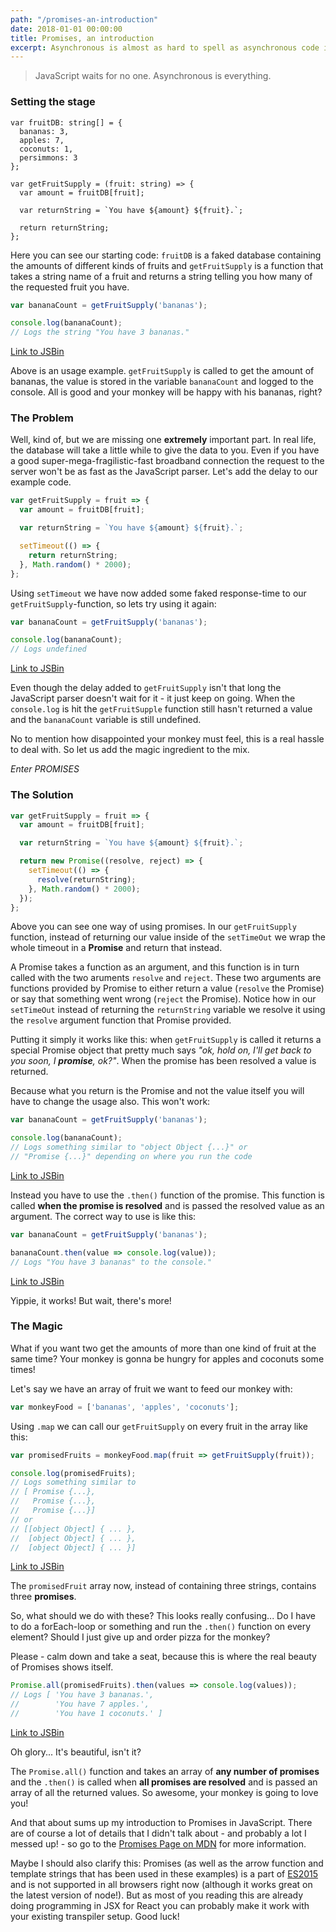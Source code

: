 ```yaml
---
path: "/promises-an-introduction"
date: 2018-01-01 00:00:00
title: Promises, an introduction
excerpt: Asynchronous is almost as hard to spell as asynchronous code is hard to handle. Enter... Promises!
---
```


> JavaScript waits for no one. Asynchronous is everything.

### Setting the stage

```tsx
var fruitDB: string[] = {
  bananas: 3,
  apples: 7,
  coconuts: 1,
  persimmons: 3
};

var getFruitSupply = (fruit: string) => {
  var amount = fruitDB[fruit];

  var returnString = `You have ${amount} ${fruit}.`;

  return returnString;
};
```

Here you can see our starting code: `fruitDB` is a faked database containing the amounts of different kinds of fruits and `getFruitSupply` is a function that takes a string name of a fruit and returns a string telling you how many of the requested fruit you have.

```typescript
var bananaCount = getFruitSupply('bananas');

console.log(bananaCount);
// Logs the string "You have 3 bananas."
```

[Link to JSBin](https://jsbin.com/jimayo/2/edit?js,console)

Above is an usage example. `getFruitSupply` is called to get the amount of bananas, the value is stored in the variable `bananaCount` and logged to the console. All is good and your monkey will be happy with his bananas, right?

### The Problem

Well, kind of, but we are missing one **extremely** important part. In real life, the database will take a little while to give the data to you. Even if you have a good super-mega-fragilistic-fast broadband connection the request to the server won't be as fast as the JavaScript parser. Let's add the delay to our example code.

```javascript
var getFruitSupply = fruit => {
  var amount = fruitDB[fruit];

  var returnString = `You have ${amount} ${fruit}.`;

  setTimeout(() => {
    return returnString;
  }, Math.random() * 2000);
};
```

Using `setTimeout` we have now added some faked response-time to our `getFruitSupply`-function, so lets try using it again:

```javascript
var bananaCount = getFruitSupply('bananas');

console.log(bananaCount);
// Logs undefined
```

[Link to JSBin](https://jsbin.com/deqazu/2/edit?js,console)

Even though the delay added to `getFruitSupply` isn't that long the JavaScript parser doesn't wait for it - it just keep on going. When the `console.log` is hit the `getFruitSupple` function still hasn't returned a value and the `bananaCount` variable is still undefined.

No to mention how disappointed your monkey must feel, this is a real hassle to deal with. So let us add the magic ingredient to the mix.

_Enter PROMISES_

### The Solution

```javascript
var getFruitSupply = fruit => {
  var amount = fruitDB[fruit];

  var returnString = `You have ${amount} ${fruit}.`;

  return new Promise((resolve, reject) => {
    setTimeout(() => {
      resolve(returnString);
    }, Math.random() * 2000);
  });
};
```

Above you can see one way of using promises. In our `getFruitSupply` function, instead of returning our value inside of the `setTimeOut` we wrap the whole timeout in a **Promise** and return that instead.

A Promise takes a function as an argument, and this function is in turn called with the two aruments `resolve` and `reject`. These two arguments are functions provided by Promise to either return a value (`resolve` the Promise) or say that something went wrong (`reject` the Promise). Notice how in our `setTimeOut` instead of returning the `returnString` variable we resolve it using the `resolve` argument function that Promise provided.

Putting it simply it works like this: when `getFruitSupply` is called it returns a special Promise object that pretty much says _"ok, hold on, I'll get back to you soon, I **promise**, ok?"_. When the promise has been resolved a value is returned.

Because what you return is the Promise and not the value itself you will have to change the usage also. This won't work:

```javascript
var bananaCount = getFruitSupply('bananas');

console.log(bananaCount);
// Logs something similar to "object Object {...}" or
// "Promise {...}" depending on where you run the code
```

[Link to JSBin](https://jsbin.com/vupore/2/edit?js,console)

Instead you have to use the `.then()` function of the promise. This function is called **when the promise is resolved** and is passed the resolved value as an argument. The correct way to use is like this:

```javascript
var bananaCount = getFruitSupply('bananas');

bananaCount.then(value => console.log(value));
// Logs "You have 3 bananas" to the console."
```

[Link to JSBin](https://jsbin.com/kolovi/2/edit?js,console)

Yippie, it works! But wait, there's more!

### The Magic

What if you want two get the amounts of more than one kind of fruit at the same time? Your monkey is gonna be hungry for apples and coconuts some times!

Let's say we have an array of fruit we want to feed our monkey with:

```javascript
var monkeyFood = ['bananas', 'apples', 'coconuts'];
```

Using `.map` we can call our `getFruitSupply` on every fruit in the array like this:

```javascript
var promisedFruits = monkeyFood.map(fruit => getFruitSupply(fruit));

console.log(promisedFruits);
// Logs something similar to
// [ Promise {...},
//   Promise {...},
//   Promise {...}]
// or
// [[object Object] { ... },
//  [object Object] { ... },
//  [object Object] { ... }]
```

[Link to JSBin](https://jsbin.com/xewaxa/2/edit?js,console)

The `promisedFruit` array now, instead of containing three strings, contains three **promises**.

So, what should we do with these? This looks really confusing... Do I have to do a forEach-loop or something and run the `.then()` function on every element? Should I just give up and order pizza for the monkey?

Please - calm down and take a seat, because this is where the real beauty of Promises shows itself.

```javascript
Promise.all(promisedFruits).then(values => console.log(values));
// Logs [ 'You have 3 bananas.',
//        'You have 7 apples.',
//        'You have 1 coconuts.' ]
```

[Link to JSBin](https://jsbin.com/qahunu/1/edit?js,console)

Oh glory... It's beautiful, isn't it?

The `Promise.all()` function and takes an array of **any number of promises** and the `.then()` is called when **all promises are resolved** and is passed an array of all the returned values. So awesome, your monkey is going to love you!

And that about sums up my introduction to Promises in JavaScript. There are of course a lot of details that I didn't talk about - and probably a lot I messed up! - so go to the [Promises Page on MDN][4] for more information.

Maybe I should also clarify this: Promises (as well as the arrow function and template strings that has been used in these examples) is a part of [ES2015][3] and is not supported in all browsers right now (although it works great on the latest version of node!). But as most of you reading this are already doing programming in JSX for React you can probably make it work with your existing transpiler setup. Good luck!

[1]: https://github.com/mw222rs/1DV449_mw222rs/tree/master/assignment1
[2]: https://nodejs.org/en/
[3]: http://www.ecma-international.org/ecma-262/6.0/
[4]: https://developer.mozilla.org/en-US/docs/Web/JavaScript/Reference/Global_Objects/Promise
